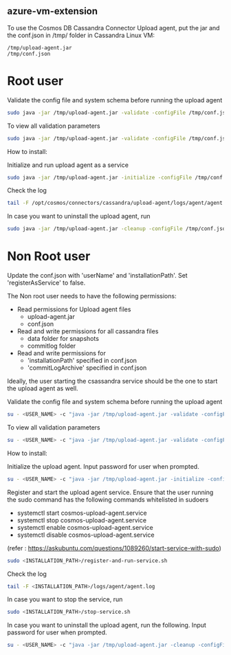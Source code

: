 ## azure-vm-extension

To use the Cosmos DB Cassandra Connector Upload agent, put the jar and the conf.json in /tmp/ folder in Cassandra Linux VM:
 ```console
/tmp/upload-agent.jar
/tmp/conf.json
```

# Root user

Validate the config file and system schema before running the upload agent
```bash
sudo java -jar /tmp/upload-agent.jar -validate -configFile /tmp/conf.json -validationParams '<VALIDATION_PARAMS>'
```

To view all validation parameters
```bash
sudo java -jar /tmp/upload-agent.jar -validate -configFile /tmp/conf.json -validationParams '-h'
```

How to install:


Initialize and run upload agent as a service
```bash
sudo java -jar /tmp/upload-agent.jar -initialize -configFile /tmp/conf.json
```

Check the log
```bash
tail -F /opt/cosmos/connectors/cassandra/upload-agent/logs/agent/agent.log
```

In case you want to uninstall the upload agent, run
```bash
sudo java -jar /tmp/upload-agent.jar -cleanup -configFile /tmp/conf.json
```

# Non Root user

Update the conf.json with 'userName' and 'installationPath'. Set 'registerAsService' to false.

The Non root user needs to have the following permissions:
  - Read permissions for Upload agent files
     - upload-agent.jar
     - conf.json
  - Read and write permissions for all cassandra files
     - data folder for snapshots
     - commitlog folder
  - Read and write permissions for 
     - 'installationPath' specified in conf.json
     - 'commitLogArchive' specified in conf.json

Ideally, the user starting the csassandra service should be the one to start the upload agent as well.

Validate the config file and system schema before running the upload agent
```bash
su - <USER_NAME> -c "java -jar /tmp/upload-agent.jar -validate -configFile /tmp/conf.json -validationParams '<VALIDATION_PARAMS>'"
```

To view all validation parameters
```bash
su - <USER_NAME> -c "java -jar /tmp/upload-agent.jar -validate -configFile /tmp/conf.json -validationParams '-h'"
```

How to install:

Initialize the upload agent. Input password for user when prompted.
```bash
su - <USER_NAME> -c "java -jar /tmp/upload-agent.jar -initialize -configFile /tmp/conf.json"
```

Register and start the upload agent service.
Ensure that the user running the sudo command has the following commands whitelisted in sudoers
  - systemctl start cosmos-upload-agent.service
  - systemctl stop cosmos-upload-agent.service
  - systemctl enable cosmos-upload-agent.service
  - systemctl disable cosmos-upload-agent.service
  
  (refer : https://askubuntu.com/questions/1089260/start-service-with-sudo)
  
```bash
sudo <INSTALLATION_PATH>/register-and-run-service.sh
```

Check the log
```bash
tail -F <INSTALLATION_PATH>/logs/agent/agent.log
```

In case you want to stop the service, run
```bash
sudo <INSTALLATION_PATH>/stop-service.sh
```

In case you want to uninstall the upload agent, run the following. Input password for user when prompted.
```bash
su - <USER_NAME> -c "java -jar /tmp/upload-agent.jar -cleanup -configFile /tmp/conf.json"
```
